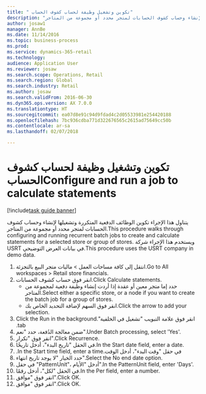 ```yaml
--- 
title: " تكوين وتشغيل وظيفة لحساب كشوف الحساب"
description: "يتناول هذا الإجراء تكوين الوظائف الدفعية المتكررة وتشغيلها لإنشاء وحساب كشوف الحسابات لمتجر محدد أو مجموعة من المتاجر."
author: josaw1
manager: AnnBe
ms.date: 11/14/2016
ms.topic: business-process
ms.prod: 
ms.service: dynamics-365-retail
ms.technology: 
audience: Application User
ms.reviewer: josaw
ms.search.scope: Operations, Retail
ms.search.region: Global
ms.search.industry: Retail
ms.author: josaw
ms.search.validFrom: 2016-06-30
ms.dyn365.ops.version: AX 7.0.0
ms.translationtype: HT
ms.sourcegitcommit: ea07d8e91c94d9fdad4c2d05533981e254420188
ms.openlocfilehash: 7bc936cdba771d322676565c2615ad75649cc50b
ms.contentlocale: ar-sa
ms.lasthandoff: 02/07/2018

---
```

# <a name="configure-and-run-a-job-to-calculate-statements"></a><span data-ttu-id="9df00-103"> تكوين وتشغيل وظيفة لحساب كشوف الحساب</span><span class="sxs-lookup"><span data-stu-id="9df00-103">Configure and run a job to calculate statements</span></span>

[!include[task guide banner](../includes/task-guide-banner.md)]

<span data-ttu-id="9df00-104">يتناول هذا الإجراء تكوين الوظائف الدفعية المتكررة وتشغيلها لإنشاء وحساب كشوف الحسابات لمتجر محدد أو مجموعة من المتاجر.</span><span class="sxs-lookup"><span data-stu-id="9df00-104">This procedure walks through configuring and running recurrent batch jobs to create and calculate statements for a selected store or group of stores.</span></span> <span data-ttu-id="9df00-105">ويستخدم هذا الإجراء شركة USRT في بيانات العرض التوضيحي.</span><span class="sxs-lookup"><span data-stu-id="9df00-105">This procedure uses the USRT company in demo data.</span></span>

1. <span data-ttu-id="9df00-106">انتقل إلى كافة مساحات العمل > ماليات متجر البيع بالتجزئة.</span><span class="sxs-lookup"><span data-stu-id="9df00-106">Go to All workspaces > Retail store financials.</span></span>
2. <span data-ttu-id="9df00-107">انقر فوق حساب كشوف الحسابات.</span><span class="sxs-lookup"><span data-stu-id="9df00-107">Click Calculate statements.</span></span>
    * <span data-ttu-id="9df00-108">حدد إما متجر معين أو عقدة إذا أردت إنشاء وظيفة دفعية لمجموعة من المتاجر.</span><span class="sxs-lookup"><span data-stu-id="9df00-108">Select either a specific store, or a node if you want to create the batch job for a group of stores.</span></span>  
    * <span data-ttu-id="9df00-109">انقر فوق السهم لإضافة التحديد الخاص بك.</span><span class="sxs-lookup"><span data-stu-id="9df00-109">Click the arrow to add your selection.</span></span>  
3. <span data-ttu-id="9df00-110">انقر فوق علامة التبويب "‏‫تشغيل في الخلفية".</span><span class="sxs-lookup"><span data-stu-id="9df00-110">Click the Run in the background tab.</span></span>
4. <span data-ttu-id="9df00-111">ضمن معالجة الدُفعة، حدد "نعم".</span><span class="sxs-lookup"><span data-stu-id="9df00-111">Under Batch processing, select 'Yes'.</span></span>
5. <span data-ttu-id="9df00-112">انقر فوق "تكرار".</span><span class="sxs-lookup"><span data-stu-id="9df00-112">Click Recurrence.</span></span>
6. <span data-ttu-id="9df00-113">في الحقل "تاريخ البدء"، أدخل تاريخًا.</span><span class="sxs-lookup"><span data-stu-id="9df00-113">In the Start date field, enter a date.</span></span>
7. <span data-ttu-id="9df00-114">في حقل "‏‫وقت البدء"، أدخل الوقت.</span><span class="sxs-lookup"><span data-stu-id="9df00-114">In the Start time field, enter a time.</span></span>
8. <span data-ttu-id="9df00-115">حدد الخيار "‏‫لا يوجد تاريخ انتهاء‬".</span><span class="sxs-lookup"><span data-stu-id="9df00-115">Select the No end date option.</span></span>
9. <span data-ttu-id="9df00-116">في حقل "PatternUnit‬‬"، أدخل "الأيام".</span><span class="sxs-lookup"><span data-stu-id="9df00-116">In the PatternUnit field, enter 'Days'.</span></span>
10. <span data-ttu-id="9df00-117">في الحقل "لكل‬"، أدخل رقمًا.</span><span class="sxs-lookup"><span data-stu-id="9df00-117">In the Per field, enter a number.</span></span>
11. <span data-ttu-id="9df00-118">انقر فوق "موافق".</span><span class="sxs-lookup"><span data-stu-id="9df00-118">Click OK.</span></span>
12. <span data-ttu-id="9df00-119">انقر فوق "موافق".</span><span class="sxs-lookup"><span data-stu-id="9df00-119">Click OK.</span></span>


